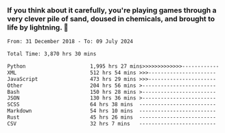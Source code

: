 ### If you think about it carefully, you're playing games through a very clever pile of sand, doused in chemicals, and brought to life by lightning.  👋


<!--START_SECTION:waka-->

```txt
From: 31 December 2018 - To: 09 July 2024

Total Time: 3,870 hrs 30 mins

Python                     1,995 hrs 27 mins>>>>>>>>>>>>>------------   51.56 %
XML                        512 hrs 54 mins >>>----------------------   13.25 %
JavaScript                 473 hrs 29 mins >>>----------------------   12.23 %
Other                      204 hrs 56 mins >------------------------   05.30 %
Bash                       150 hrs 28 mins >------------------------   03.89 %
JSON                       130 hrs 36 mins >------------------------   03.38 %
SCSS                       64 hrs 38 mins  -------------------------   01.67 %
Markdown                   54 hrs 10 mins  -------------------------   01.40 %
Rust                       45 hrs 26 mins  -------------------------   01.17 %
CSV                        32 hrs 7 mins   -------------------------   00.83 %
```

<!--END_SECTION:waka-->
